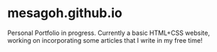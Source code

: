 # mesagoh.github.io


Personal Portfolio in progress. Currently a basic HTML+CSS website, working on incorporating some articles that I write in my free time!
